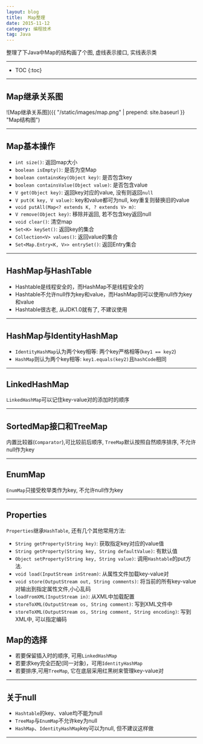 ```yaml
---
layout: blog
title:  Map整理
date: 2015-11-12
category: 编程技术
tag: Java
---
```

整理了下Java中Map的结构画了个图, 虚线表示接口, 实线表示类




*****

* TOC
{:toc}

*****

## Map继承关系图

![Map继承关系图]({{ "/static/images/map.png"  | prepend: site.baseurl }} "Map结构图")

******

## Map基本操作

* `int size()`: 返回map大小
* `boolean isEmpty()`: 是否为空Map
* `boolean containsKey(Object key)`: 是否包含key
* `boolean containsValue(Object value)`: 是否包含value
* `V get(Object key)`: 返回key对应的value, 没有则返回`null`
* `V put(K key, V value)`: key和value都可为null, key重复则替换旧的value
* `void putAll(Map<? extends K, ? extends V> m)`:
* `V remove(Object key)`: 移除并返回, 若不包含key返回null
* `void clear()`: 清空map
* `Set<K> keySet()`: 返回key的集合
* `Collection<V> values()`: 返回value的集合
* `Set<Map.Entry<K, V>> entrySet()`: 返回Entry集合

******

## HashMap与HashTable
* Hashtable是线程安全的，而HashMap不是线程安全的
* Hashtable不允许null作为key和value，而HashMap则可以使用null作为key和value
* Hashtable很古老, 从JDK1.0就有了, 不建议使用

******

## HashMap与IdentityHashMap
* `IdentityHashMap`认为两个key相等: 两个key严格相等(`key1 == key2`)
* `HashMap`则认为两个key相等: `key1.equals(key2)`且`hashCode`相同

******
## LinkedHashMap
`LinkedHashMap`可以记住key-value对的添加时的顺序

******

## SortedMap接口和TreeMap
内置比较器(`Comparator`),可比较前后顺序, `TreeMap`默认按照自然顺序排序, 不允许null作为key

******

## EnumMap
`EnumMap`只接受枚举类作为key, 不允许null作为key

******

## Properties
`Properties`继承`HashTable`, 还有几个其他常用方法:

* `String getProperty(String key)`: 获取指定key对应的value值
* `String getProperty(String key, String defaultValue)`: 有默认值
* `Object setProperty(String key, String value)`: 调用`Hashtable`的put方法.
* `void load(InputStream inStream)`: 从属性文件加载key-value对
* `void store(OutputStream out, String comments)`: 将当前的所有key-value对输出到指定属性文件,小心乱码
* `loadFromXML(InputStream in)`: 从XML中加载配置
* `storeToXML(OutputStream os, String comment)`: 写到XML文件中
* `storeToXML(OutputStream os, String comment, String encoding)`: 写到XML中, 可以指定编码

## Map的选择
* 若要保留插入时的顺序, 可用`LinkedHashMap`
* 若要求key完全匹配(同一对象)，可用`IdentityHashMap`
* 若要排序,可用`TreeMap`, 它在底层采用红黑树来管理key-value对

*****

## 关于null
* `Hashtable`的key、value均不能为null
* `TreeMap`与`EnumMap`不允许key为null
* `HashMap`、`IdentityHashMap`key可以为null, 但不建议这样做

*****
